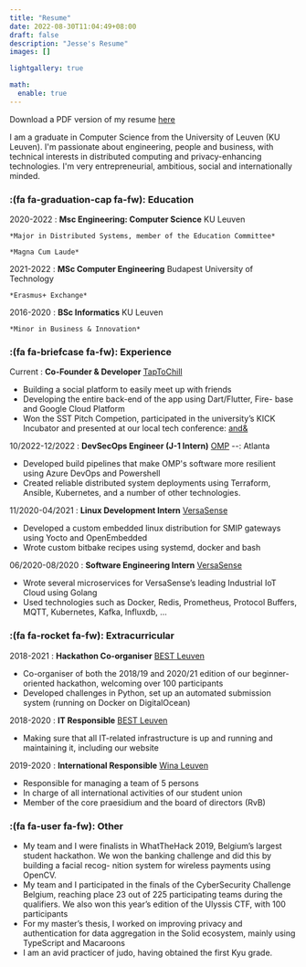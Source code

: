 ```yaml
---
title: "Resume"
date: 2022-08-30T11:04:49+08:00
draft: false
description: "Jesse's Resume"
images: []

lightgallery: true

math:
  enable: true
---
```

Download a PDF version of my resume [here](resume.pdf)

I am a graduate in Computer Science from the University of Leuven (KU Leuven). I'm passionate about engineering, 
people and business, with technical interests in distributed computing and 
privacy-enhancing technologies. I'm very entrepreneurial, ambitious, social and internationally minded.


### :(fa fa-graduation-cap fa-fw): Education
2020-2022
:   **Msc Engineering: Computer Science** KU Leuven

    *Major in Distributed Systems, member of the Education Committee*
    
    *Magna Cum Laude*

2021-2022
:   **MSc Computer Engineering** Budapest University of Technology

    *Erasmus+ Exchange*

2016-2020
:   **BSc Informatics** KU Leuven

    *Minor in Business & Innovation*

### :(fa fa-briefcase fa-fw): Experience
Current
:   **Co-Founder & Developer** [TapToChill](https://taptochill.app)
- Building a social platform to easily meet up with friends
- Developing the entire back-end of the app using Dart/Flutter, Fire-
base and Google Cloud Platform
- Won the SST Pitch Competion, participated in the university’s KICK
Incubator and presented at our local tech conference: [and&](https://andleuven.com)

10/2022-12/2022
:   **DevSecOps Engineer (J-1 Intern)** [OMP](https://omp.com)
--: Atlanta
- Developed build pipelines that make OMP's software more resilient using Azure DevOps and Powershell
- Created reliable distributed system deployments using Terraform, Ansible, Kubernetes, and a number of other technologies.

11/2020-04/2021
:   **Linux Development Intern** [VersaSense](https://versasense.com)
- Developed a custom embedded linux distribution for SMIP gateways
using Yocto and OpenEmbedded
- Wrote custom bitbake recipes using systemd, docker and bash

06/2020-08/2020
:   **Software Engineering Intern** [VersaSense](https://versasense.com)
- Wrote several microservices for VersaSense’s leading Industrial IoT
Cloud using Golang
- Used technologies such as Docker, Redis, Prometheus, Protocol
Buffers, MQTT, Kubernetes, Kafka, Influxdb, ...


### :(fa fa-rocket fa-fw): Extracurricular
2018-2021
:   **Hackathon Co-organiser** [BEST Leuven](https://bestleuven.eu)
- Co-organiser of both the 2018/19 and 2020/21 edition of our
beginner-oriented hackathon, welcoming over 100 participants
- Developed challenges in Python, set up an automated submission
system (running on Docker on DigitalOcean)

2018-2020
:   **IT Responsible** [BEST Leuven](https://bestleuven.eu)
- Making sure that all IT-related infrastructure is up and running and
maintaining it, including our website

2019-2020 
:   **International Responsible** [Wina Leuven](https://wina.be)
- Responsible for managing a team of 5 persons
- In charge of all international activities of our student union
- Member of the core praesidium and the board of directors (RvB)

### :(fa fa-user fa-fw): Other
- My team and I were finalists in WhatTheHack 2019, Belgium’s largest student
hackathon. We won the banking challenge and did this by building a facial recog-
nition system for wireless payments using OpenCV.
- My team and I participated in the finals of the CyberSecurity Challenge Belgium,
reaching place 23 out of 225 participating teams during the qualifiers. We also
won this year’s edition of the Ulyssis CTF, with 100 participants
- For my master’s thesis, I worked on improving privacy and authentication for
data aggregation in the Solid ecosystem, mainly using TypeScript and Macaroons
- I am an avid practicer of judo, having obtained the first Kyu grade.